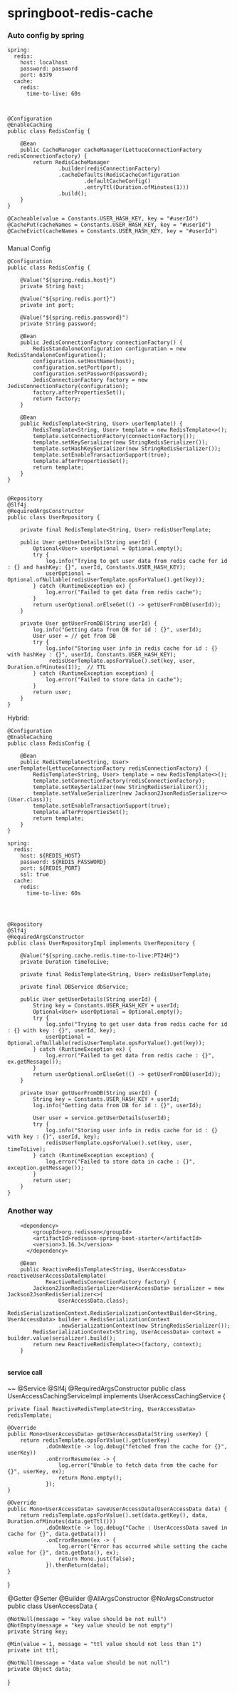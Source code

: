 # springboot-redis-cache


### Auto config by spring

~~~
spring: 
  redis:
    host: localhost
    password: password
    port: 6379
  cache:
    redis:
      time-to-live: 60s
      
      
      
@Configuration
@EnableCaching
public class RedisConfig {

    @Bean
    public CacheManager cacheManager(LettuceConnectionFactory redisConnectionFactory) {
        return RedisCacheManager
                .builder(redisConnectionFactory)
                .cacheDefaults(RedisCacheConfiguration
                        .defaultCacheConfig()
                        .entryTtl(Duration.ofMinutes(1)))
                .build();
    }
}

~~~

~~~
@Cacheable(value = Constants.USER_HASH_KEY, key = "#userId") 
@CachePut(cacheNames = Constants.USER_HASH_KEY, key = "#userId")
@CacheEvict(cacheNames = Constants.USER_HASH_KEY, key = "#userId")
~~~



###
Manual Config

~~~
@Configuration
public class RedisConfig {

    @Value("${spring.redis.host}")
    private String host;

    @Value("${spring.redis.port}")
    private int port;

    @Value("${spring.redis.password}")
    private String password;

    @Bean
    public JedisConnectionFactory connectionFactory() {
        RedisStandaloneConfiguration configuration = new RedisStandaloneConfiguration();
        configuration.setHostName(host);
        configuration.setPort(port);
        configuration.setPassword(password);
        JedisConnectionFactory factory = new JedisConnectionFactory(configuration);
        factory.afterPropertiesSet();
        return factory;
    }

    @Bean
    public RedisTemplate<String, User> userTemplate() {
        RedisTemplate<String, User> template = new RedisTemplate<>();
        template.setConnectionFactory(connectionFactory());
        template.setKeySerializer(new StringRedisSerializer());
        template.setHashKeySerializer(new StringRedisSerializer());
        template.setEnableTransactionSupport(true);
        template.afterPropertiesSet();
        return template;
    }
}

~~~


~~~

@Repository
@Slf4j
@RequiredArgsConstructor
public class UserRepository {

    private final RedisTemplate<String, User> redisUserTemplate;

    public User getUserDetails(String userId) {
        Optional<User> userOptional = Optional.empty();
        try {
            log.info("Trying to get user data from redis cache for id : {} and hashKey: {}", userId, Constants.USER_HASH_KEY);
            userOptional = Optional.ofNullable(redisUserTemplate.opsForValue().get(key));
        } catch (RuntimeException ex) {
            log.error("Failed to get data from redis cache");
        }
        return userOptional.orElseGet(() -> getUserFromDB(userId));
    }

    private User getUserFromDB(String userId) {
        log.info("Getting data from DB for id : {}", userId);
        User user = // get from DB
        try {
            log.info("Storing user info in redis cache for id : {} with hashKey : {}", userId, Constants.USER_HASH_KEY);
             redisUserTemplate.opsForValue().set(key, user, Duration.ofMinutes(1));  // TTL
        } catch (RuntimeException exception) {
            log.error("Failed to store data in cache");
        }
        return user;
    }
}

~~~


Hybrid:


~~~
@Configuration
@EnableCaching
public class RedisConfig {

    @Bean
    public RedisTemplate<String, User> userTemplate(LettuceConnectionFactory redisConnectionFactory) {
        RedisTemplate<String, User> template = new RedisTemplate<>();
        template.setConnectionFactory(redisConnectionFactory);
        template.setKeySerializer(new StringRedisSerializer());
        template.setValueSerializer(new Jackson2JsonRedisSerializer<>(User.class));
        template.setEnableTransactionSupport(true);
        template.afterPropertiesSet();
        return template;
    }
}

spring:
  redis:
    host: ${REDIS_HOST}
    password: ${REDIS_PASSWORD}
    port: ${REDIS_PORT}
    ssl: true
  cache:
    redis:
      time-to-live: 60s




@Repository
@Slf4j
@RequiredArgsConstructor
public class UserRepositoryImpl implements UserRepository {

    @Value("${spring.cache.redis.time-to-live:PT24H}")
    private Duration timeToLive;

    private final RedisTemplate<String, User> redisUserTemplate;

    private final DBService dbService;

    public User getUserDetails(String userId) {
        String key = Constants.USER_HASH_KEY + userId;
        Optional<User> userOptional = Optional.empty();
        try {
            log.info("Trying to get user data from redis cache for id : {} with key : {}", userId, key);
            userOptional = Optional.ofNullable(redisUserTemplate.opsForValue().get(key));
        } catch (RuntimeException ex) {
            log.error("Failed to get data from redis cache : {}", ex.getMessage());
        }
        return userOptional.orElseGet(() -> getUserFromDB(userId));
    }

    private User getUserFromDB(String userId) {
        String key = Constants.USER_HASH_KEY + userId;
        log.info("Getting data from DB for id : {}", userId);

        User user = service.getUserDetails(userId);
        try {
            log.info("Storing user info in redis cache for id : {} with key : {}", userId, key);
            redisUserTemplate.opsForValue().set(key, user, timeToLive);
        } catch (RuntimeException exception) {
            log.error("Failed to store data in cache : {}", exception.getMessage());
        }
        return user;
    }
}
~~~

### Another way
~~~
    <dependency>
        <groupId>org.redisson</groupId>
        <artifactId>redisson-spring-boot-starter</artifactId>
        <version>3.16.3</version>
      </dependency>

    @Bean
    public ReactiveRedisTemplate<String, UserAccessData> reactiveUserAccessDataTemplate(
            ReactiveRedisConnectionFactory factory) {
        Jackson2JsonRedisSerializer<UserAccessData> serializer = new Jackson2JsonRedisSerializer<>(
                UserAccessData.class);
        RedisSerializationContext.RedisSerializationContextBuilder<String, UserAccessData> builder = RedisSerializationContext
                .newSerializationContext(new StringRedisSerializer());
        RedisSerializationContext<String, UserAccessData> context = builder.value(serializer).build();
        return new ReactiveRedisTemplate<>(factory, context);
    }
   
~~~
#### service call
~~
@Service
@Slf4j
@RequiredArgsConstructor
public class UserAccessCachingServiceImpl implements UserAccessCachingService {

    private final ReactiveRedisTemplate<String, UserAccessData> redisTemplate;

    @Override
    public Mono<UserAccessData> getUserAccessData(String userKey) {
        return redisTemplate.opsForValue().get(userKey)
                .doOnNext(e -> log.debug("fetched from the cache for {}", userKey))
                .onErrorResume(ex -> {
                    log.error("Unable to fetch data from the cache for {}", userKey, ex);
                    return Mono.empty();
                });
    }

    @Override
    public Mono<UserAccessData> saveUserAccessData(UserAccessData data) {
        return redisTemplate.opsForValue().set(data.getKey(), data, Duration.ofMinutes(data.getTtl()))
                .doOnNext(e -> log.debug("Cache : UserAccessData saved in cache for {}", data.getData()))
                .onErrorResume(ex -> {
                    log.error("Error has occurred while setting the cache value for {}", data.getData(), ex);
                    return Mono.just(false);
                }).thenReturn(data);
    }
}


@Getter
@Setter
@Builder
@AllArgsConstructor
@NoArgsConstructor
public class UserAccessData {

	@NotNull(message = "key value should be not null")
	@NotEmpty(message = "key value should be not empty")
	private String key;

	@Min(value = 1, message = "ttl value should not less than 1")
	private int ttl;

	@NotNull(message = "data value should be not null")
	private Object data;
}

~~~




